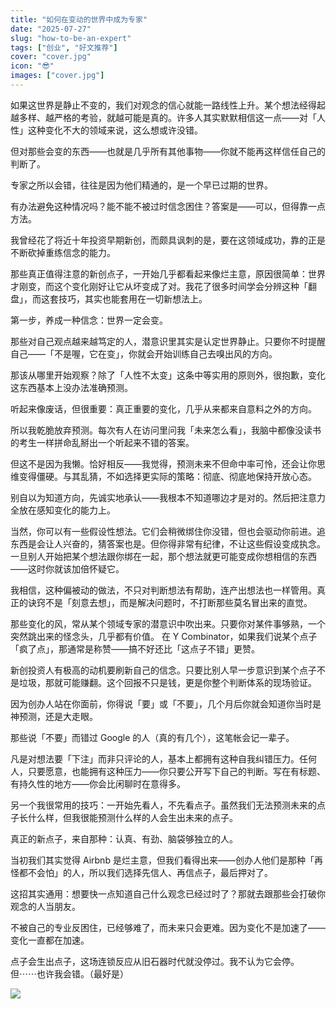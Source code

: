 ```yaml
---
title: "如何在变动的世界中成为专家"
date: "2025-07-27"
slug: "how-to-be-an-expert"
tags: ["创业", "好文推荐"]
cover: "cover.jpg"
icon: "😎"
images: ["cover.jpg"]
---
```

如果这世界是静止不变的，我们对观念的信心就能一路线性上升。某个想法经得起越多样、越严格的考验，就越可能是真的。许多人其实默默相信这一点——对「人性」这种变化不大的领域来说，这么想或许没错。



但对那些会变的东西——也就是几乎所有其他事物——你就不能再这样信任自己的判断了。



专家之所以会错，往往是因为他们精通的，是一个早已过期的世界。



有办法避免这种情况吗？能不能不被过时信念困住？答案是——可以，但得靠一点方法。



我曾经花了将近十年投资早期新创，而颇具讽刺的是，要在这领域成功，靠的正是不断砍掉重练信念的能力。



那些真正值得注意的新创点子，一开始几乎都看起来像烂主意，原因很简单：世界才刚变，而这个变化刚好让它从坏变成了对。我花了很多时间学会分辨这种「翻盘」，而这套技巧，其实也能套用在一切新想法上。



第一步，养成一种信念：世界一定会变。



那些对自己观点越来越笃定的人，潜意识里其实是认定世界静止。只要你不时提醒自己——「不是喔，它在变」，你就会开始训练自己去嗅出风的方向。



那该从哪里开始观察？除了「人性不太变」这条中等实用的原则外，很抱歉，变化这东西基本上没办法准确预测。



听起来像废话，但很重要：真正重要的变化，几乎从来都来自意料之外的方向。



所以我乾脆放弃预测。每次有人在访问里问我「未来怎么看」，我脑中都像没读书的考生一样拼命乱掰出一个听起来不错的答案。



但这不是因为我懒。恰好相反——我觉得，预测未来不但命中率可怜，还会让你思维变得僵硬。与其乱猜，不如选择更实际的策略：彻底、彻底地保持开放心态。



别自以为知道方向，先诚实地承认——我根本不知道哪边才是对的。然后把注意力全放在感知变化的能力上。



当然，你可以有一些假设性想法。它们会稍微绑住你没错，但也会驱动你前进。追东西是会让人兴奋的，猜答案也是。但你得非常有纪律，不让这些假设变成执念。
一旦别人开始把某个想法跟你绑在一起，那个想法就更可能变成你想相信的东西——这时你就该加倍怀疑它。



我相信，这种偏被动的做法，不只对判断想法有帮助，连产出想法也一样管用。真正的诀窍不是「刻意去想」，而是解决问题时，不打断那些莫名冒出来的直觉。



那些变化的风，常从某个领域专家的潜意识中吹出来。只要你对某件事够熟，一个突然跳出来的怪念头，几乎都有价值。
在 Y Combinator，如果我们说某个点子「疯了点」，那通常是称赞——搞不好还比「这点子不错」更赞。



新创投资人有极高的动机要刷新自己的信念。只要比别人早一步意识到某个点子不是垃圾，那就可能赚翻。这个回报不只是钱，更是你整个判断体系的现场验证。



因为创办人站在你面前，你得说「要」或「不要」，几个月后你就会知道你当时是神预测，还是大走眼。



那些说「不要」而错过 Google 的人（真的有几个），这笔帐会记一辈子。



凡是对想法要「下注」而非只评论的人，基本上都拥有这种自我纠错压力。任何人，只要愿意，也能拥有这种压力——你只要公开写下自己的判断。写在有标题、有持久性的地方——你会比闲聊时在意得多。



另一个我很常用的技巧：一开始先看人，不先看点子。虽然我们无法预测未来的点子长什么样，但我很能预测什么样的人会生出未来的点子。



真正的新点子，来自那种：认真、有劲、脑袋够独立的人。



当初我们其实觉得 Airbnb 是烂主意，但我们看得出来——创办人他们是那种「再怪都不会怕」的人，所以我们选择先信人、再信点子，最后押对了。



这招其实通用：想要快一点知道自己什么观念已经过时了？那就去跟那些会打破你观念的人当朋友。



不被自己的专业反困住，已经够难了，而未来只会更难。因为变化不是加速了——变化一直都在加速。



点子会生出点子，这场连锁反应从旧石器时代就没停过。我不认为它会停。
但⋯⋯也许我会错。（最好是）




![](https://prod-files-secure.s3.us-west-2.amazonaws.com/112d0858-5090-4d34-a606-b75eb8d65fd2/46476355-9cf3-4e99-9b7a-3531bc426380/1000202064.png?X-Amz-Algorithm=AWS4-HMAC-SHA256&X-Amz-Content-Sha256=UNSIGNED-PAYLOAD&X-Amz-Credential=ASIAZI2LB466TPPDPBK2%2F20251027%2Fus-west-2%2Fs3%2Faws4_request&X-Amz-Date=20251027T065628Z&X-Amz-Expires=3600&X-Amz-Security-Token=IQoJb3JpZ2luX2VjEOb%2F%2F%2F%2F%2F%2F%2F%2F%2F%2FwEaCXVzLXdlc3QtMiJIMEYCIQCKGGoaozINDV8YBmRZiJmW6gl2PbL5vthrQTYVnrFZhgIhAKNizs0pzPMs9oiS2l27zknX3QVuBkjq3fSug%2FPzdFq2KogECJ%2F%2F%2F%2F%2F%2F%2F%2F%2F%2F%2FwEQABoMNjM3NDIzMTgzODA1IgzvmSfPNK3EXDSPcsoq3ANBvdqW9z5SO1yV92rAeIxjzRhDr0N3cvrAf80xo8ajEAE9HqQr9y8oqKrKHT%2BN6puHshDYkwONhgajns%2B7lIAE6MJLg82FoC4%2B3Mpege2vBDJgBKHUsh%2BhsPsHK8Du%2BCBM2OY67lHu6o7OzvUTyTxbs0Kh0PoVYkyxp5yzKnNikrXDp4uGhHxxOefu%2BQZtNmKveZkVrNNCugtoTNzqdW6KbzZlqjkEPDpurbDLWk68tqH7XoVimr5RHWgc4j1L3liNBhIKT1cCPYXhe%2Bq4TVk%2FFq5e9zDWd%2FWzwtIObNXfi5G4zsyPLkP1aVec7hsPxdv9UTmvx9NTu2VHZWBjPH3OfzW3lePaOeLwXWDHepkOiWDmEjlNiSXGvTYtkLuNPEvGvKZ0UlxbLIuRUFoHrRZ0zA%2FxAK1A%2FiXfhDq5ILs6%2F%2Bl%2F8hNY%2BDdoQyg1DNpKdF%2BSCnNfDe7ItJ%2BQAth0K9eOEZurRHl8oWcIQ3RaKZYMXo8%2Bp7FLUy6Ghfb7A5036b0o0VdWqiaGPJHX%2FYP75PYYhEIIsoVHFR4owSxcQq82oFyN%2BIkCbiKvqOLd%2FuEsnp5MrfByyxH0%2FhI11p8Wm7SAzX7cIG65oGKXVHIAPfTmjsl1fhSIIVDONU3GkTDlkfzHBjqkAZe8eAAEY8dwjPBKrxy%2FGPVn%2F490egVIrQrS%2BZhyIsRBu24g4J%2FzU41NnVo7TQvTpGInebHq1CYz0CS0mCV9ULu%2FrTOrc84HXj0la%2F5wcvC4ZSmxNh5vvQR59cBMCoV9WMDwF6a9Kkhi2BDHnrR6nBeKcuk5QxgnDfxy73IJZfRe9irz3Pk4%2FKjgq6PTPdJvdJHg2xkCNTVGqO7jZPpvUiguxVzn&X-Amz-Signature=72414f63781dbaf917959d48f02322e1c9450c29904b02405a1f3eef1d3ca77c&X-Amz-SignedHeaders=host&x-amz-checksum-mode=ENABLED&x-id=GetObject)


